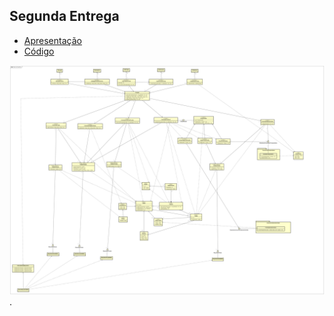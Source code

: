 ## Segunda Entrega

* [Apresentação](https://docs.google.com/presentation/d/1LPAeJucGeJUTCUwFSd1DYE-C8nNpQY3ZHZHhpUsEFSU/edit?usp=sharing)
* [Código](https://github.com/rafaelmotaalves/aps-e-commerce/tree/main/RUP/Ecommerce)


![Projeto Arquitetura](images/ProjetoArquitetura.png "Projeto Arquitetura").
